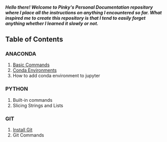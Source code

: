 ##### Hello there! Welcome to Pinky's Personal Documentation repository where I place all the instructions on anything I encountered so far. What inspired me to create this repository is that I tend to easily forget anything whether I learned it slowly or not.



## Table of Contents
### ANACONDA
1. [Basic Commands](https://github.com/pfdhn/Personal-Documentation/blob/main/Basic%20Commands.md)
2. [Conda Environments](https://github.com/pfdhn/Personal-Documentation/blob/main/Conda%20Environment.md)
3. How to add conda environment to jupyter

### PYTHON
1. Built-in commands
2. Slicing Strings and Lists

### GIT
1. [Install Git](https://github.com/git-guides/install-git)
2. Git Commands


  

